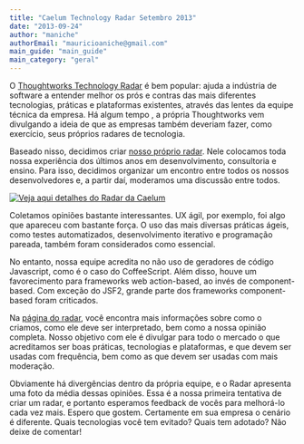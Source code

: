 ```yaml
---
title: "Caelum Technology Radar Setembro 2013"
date: "2013-09-24"
author: "maniche"
authorEmail: "mauricioaniche@gmail.com"
main_guide: "main_guide"
main_category: "geral"
---
```


O [Thoughtworks Technology Radar](http://www.thoughtworks.com/pt/radar) é bem popular: ajuda a indústria de software a entender melhor os prós e contras das mais diferentes tecnologias, práticas e plataformas existentes, através das lentes da equipe técnica da empresa. Há algum tempo , a própria Thoughtworks vem divulgando a ideia de que as empresas também deveriam fazer, como exercício, seus próprios radares de tecnologia.

Baseado nisso, decidimos criar [nosso próprio radar](http://radar.caelum.com.br). Nele colocamos toda nossa experiência dos últimos anos em desenvolvimento, consultoria e ensino. Para isso, decidimos organizar um encontro entre todos os nossos desenvolvedores e, a partir daí, moderamos uma discussão entre todos.

[![Veja aqui detalhes do Radar da Caelum](https://blog.caelum.com.br/wp-content/uploads/2013/09/Screen-Shot-2013-09-24-at-10.49.41-AM-300x150.png)](http://radar.caelum.com.br)

Coletamos opiniões bastante interessantes. UX ágil, por exemplo, foi algo que apareceu com bastante força. O uso das mais diversas práticas ágeis, como testes automatizados, desenvolvimento iterativo e programação pareada, também foram considerados como essencial.

No entanto, nossa equipe acredita no não uso de geradores de código Javascript, como é o caso do CoffeeScript. Além disso, houve um favorecimento para frameworks web action-based, ao invés de component-based. Com exceção do JSF2, grande parte dos frameworks component-based foram criticados.

Na [página do radar](http://radar.caelum.com.br), você encontra mais informações sobre como o criamos, como ele deve ser interpretado, bem como a nossa opinião completa. Nosso objetivo com ele é divulgar para todo o mercado o que acreditamos ser boas práticas, tecnologias e plataformas, e que devem ser usadas com frequência, bem como as que devem ser usadas com mais moderação.

Obviamente há divergências dentro da própria equipe, e o Radar apresenta uma foto da média dessas opiniões. Essa é a nossa primeira tentativa de criar um radar, e portanto esperamos feedback de vocês para melhorá-lo cada vez mais. Espero que gostem. Certamente em sua empresa o cenário é diferente. Quais tecnologias você tem evitado? Quais tem adotado? Não deixe de comentar!
